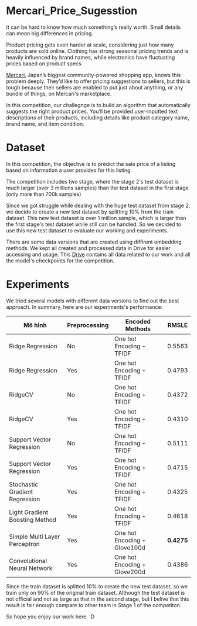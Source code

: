 # Mercari_Price_Sugesstion
It can be hard to know how much something’s really worth. Small details can mean big differences in pricing.

Product pricing gets even harder at scale, considering just how many products are sold online. Clothing has strong seasonal pricing trends and is heavily influenced by brand names, while electronics have fluctuating prices based on product specs.

[Mercari](https://www.mercari.com), Japan’s biggest community-powered shopping app, knows this problem deeply. They’d like to offer pricing suggestions to sellers, but this is tough because their sellers are enabled to put just about anything, or any bundle of things, on Mercari's marketplace.

In this competition, our challegnge is to build an algorithm that automatically suggests the right product prices. You’ll be provided user-inputted text descriptions of their products, including details like product category name, brand name, and item condition.

# Dataset
In this competition, the objective is to predict the sale price of a listing based on information a user provides for this listing.

The competition includes two stage, where the stage 2's test dataset is much larger (over 3 millions samples) than the test dataset in the first stage (only more than 700k samples)

Since we got struggle while dealing with the huge test dataset from stage 2, we decide to create a new test dataset by splitting 10% from the train dataset. This new test dataset is over 1 million sample, which is larger than the first stage's test dataset while still can be handled. So we decided to use this new test dataset to evaluate our working and experiments.

There are some data versions that are created using diffirent embedding methods. We kept all created and processed data in Drive for easier accessing and usage. This [Drive](https://drive.google.com/drive/u/0/folders/1bRh6xfe6i_Rp6ZnQdMIl1F1T-Z--37k5) contains all data related to our work and all the model's checkpoints for the competition. 

# Experiments 
We tried several models with different data versions to find out the best approach. In summary, here are our experiments's performance:

Mô hình | Preprocessing | Encoded Methods | RMSLE 
--- | --- | --- | ---
Ridge Regression | No | One hot Encoding + TFIDF | 0.5563
Ridge Regression | Yes | One hot Encoding + TFIDF |0.4793
RidgeCV | No | One hot Encoding + TFIDF | 0.4372
RidgeCV | Yes | One hot Encoding + TFIDF | 0.4310
Support Vector Regression | No | One hot Encoding + TFIDF | 0.5111
Support Vector Regression | Yes | One hot Encoding + TFIDF | 0.4715
Stochastic Gradient Regression | Yes | One hot Encoding + TFIDF | 0.4325
Light Gradient Boosting Method | Yes | One hot Encoding + TFIDF | 0.4618
Simple Multi Layer Perceptron | Yes | One hot Encoding + Glove100d | **0.4275**
Convolutional Neural Network | Yes | One hot Encoding + Glove200d | 0.4386


Since the train dataset is splitted 10% to create the new test dataset, so we train only on 90% of the original train dataset. Although the test dataset is not official and not as large as that in the second stage, but I belive that this result is fair enough compare to other team in Stage 1 of the competiton.

So hope you enjoy our work here. :D
